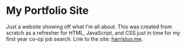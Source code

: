 My Portfolio Site
=================
Just a website showing off what I'm all about. This was created from scratch as a refresher for HTML, JavaScript, and CSS just in time for my first year co-op job search. Link to the site: [harrisluo.me](harrisluo.me).